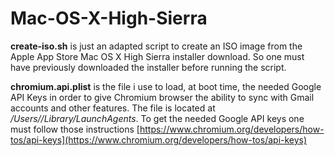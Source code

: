 # Mac-OS-X-High-Sierra

**create-iso.sh** is just an adapted script to create an ISO image from the Apple App Store Mac OS X High Sierra installer download. So one must have previously downloaded the installer before running the script.

**chromium.api.plist** is the file i use to load, at boot time, the needed Google API Keys in order to give Chromium browser the ability to sync with Gmail accounts and other features. The file is located at */Users/<username>/Library/LaunchAgents*. To get the needed Google API keys one must follow those instructions [https://www.chromium.org/developers/how-tos/api-keys](https://www.chromium.org/developers/how-tos/api-keys)

